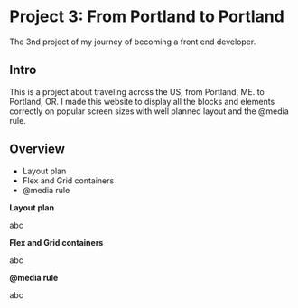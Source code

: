 # Project 3: From Portland to Portland

The 3nd project of my journey of becoming a front end developer.

## Intro

This is a project about traveling across the US, from Portland, ME. to Portland, OR.
I made this website to display all the blocks and elements correctly on popular screen sizes with well planned layout and the @media rule.

## Overview

* Layout plan
* Flex and Grid containers
* @media rule

**Layout plan**

abc

**Flex and Grid containers**

abc

**@media rule**

abc
